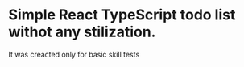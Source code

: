 # Simple React TypeScript todo list withot any stilization.

It was creacted only for basic skill tests
